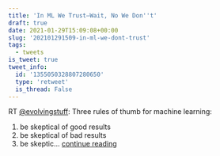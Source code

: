 ```yaml
---
title: 'In ML We Trust—Wait, No We Don''t'
draft: true
date: 2021-01-29T15:09:08+00:00
slug: '202101291509-in-ml-we-dont-trust'
tags:
  - tweets
is_tweet: true
tweet_info:
  id: '1355050328807280650'
  type: 'retweet'
  is_thread: False
---
```




RT [@evolvingstuff](https://x.com/evolvingstuff): Three rules of thumb for machine learning:

1) be skeptical of good results
2) be skeptical of bad results
3) be skeptic… [continue reading](https://x.com/sytelus/status/1355050328807280650)
